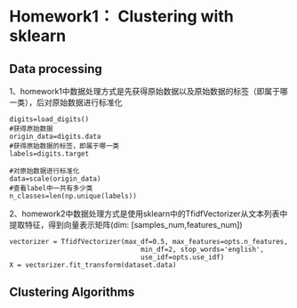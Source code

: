 # Homework1： Clustering with sklearn  
## Data processing  
1、homework1中数据处理方式是先获得原始数据以及原始数据的标签（即属于哪一类），后对原始数据进行标准化  
```
digits=load_digits()
#获得原始数据
origin_data=digits.data
#获得原始数据的标签，即属于哪一类
labels=digits.target

#对原始数据进行标准化
data=scale(origin_data)
#查看label中一共有多少类
n_classes=len(np.unique(labels))

```
2、homework2中数据处理方式是使用sklearn中的TfidfVectorizer从文本列表中提取特征，得到向量表示矩阵(dim: [samples_num,features_num])  
```
vectorizer = TfidfVectorizer(max_df=0.5, max_features=opts.n_features,
                                 min_df=2, stop_words='english',
                                 use_idf=opts.use_idf)
X = vectorizer.fit_transform(dataset.data)
```

## Clustering Algorithms
